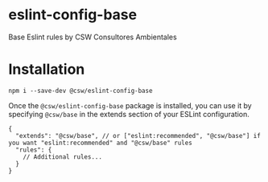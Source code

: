 # eslint-config-base
Base Eslint rules by CSW Consultores Ambientales

# Installation
`npm i --save-dev @csw/eslint-config-base`

Once the `@csw/eslint-config-base` package is installed, you can use it by specifying `@csw/base` in the extends section of your ESLint configuration.

```
{
  "extends": "@csw/base", // or ["eslint:recommended", "@csw/base"] if you want "eslint:recommended" and "@csw/base" rules
  "rules": {
    // Additional rules...
  }
}
```
